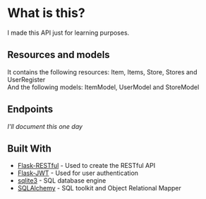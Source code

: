 # What is this?
I made this API just for learning purposes.

## Resources and models

It contains the following resources: Item, Items, Store, Stores and UserRegister  
And the following models: ItemModel, UserModel and StoreModel


## Endpoints
*I'll document this one day*

## Built With

* [Flask-RESTful](https://flask-restful.readthedocs.io/en/latest/) - Used to create the RESTful API
* [Flask-JWT](https://pythonhosted.org/Flask-JWT/) - Used for user authentication
* [sqlite3](https://www.sqlite.org/index.html) - SQL database engine
* [SQLAlchemy](https://www.sqlalchemy.org/) - SQL toolkit and Object Relational Mapper
